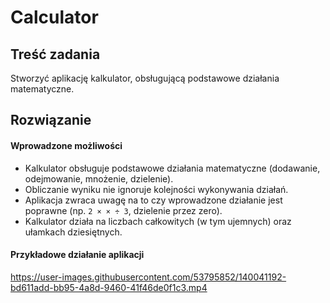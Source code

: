 # Calculator


## Treść zadania

Stworzyć aplikację kalkulator, obsługującą podstawowe działania matematyczne.


## Rozwiązanie

#### Wprowadzone możliwości

- Kalkulator obsługuje podstawowe działania matematyczne (dodawanie, odejmowanie, mnożenie, dzielenie). 
- Obliczanie wyniku nie ignoruje kolejności wykonywania działań. 
- Aplikacja zwraca uwagę na to czy wprowadzone działanie jest poprawne (np. ` 2 × × ÷ 3 `, dzielenie przez zero).
- Kalkulator działa na liczbach całkowitych (w tym ujemnych) oraz ułamkach dziesiętnych.


#### Przykładowe działanie aplikacji


https://user-images.githubusercontent.com/53795852/140041192-bd611add-bb95-4a8d-9460-41f46de0f1c3.mp4
